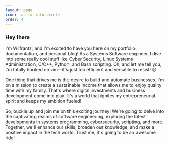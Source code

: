 ```yaml
---
layout: page
icon: fas fa-info-circle
order: 4
---
```


### Hey there

I'm Wilfrantz, and I'm excited to have you here on my portfolio, documentation, and personal blog! As a Systems Software engineer, I dive into some really cool stuff like Cyber Security, Linux Systems Administration, C/C++, Python, and Bash scripting. Oh, and let me tell you, I'm totally hooked on vim—it's just too efficient and versatile to resist! 😄

One thing that drives me is the desire to build and automate businesses. I'm on a mission to create a sustainable income that allows me to enjoy quality time with my family. That's where digital investments and business development come into play. It's a world that ignites my entrepreneurial spirit and keeps my ambition fueled!

So, buckle up and join me on this exciting journey! We're going to delve into the captivating realms of software engineering, exploring the latest developments in systems programming, cybersecurity, scripting, and more. Together, we'll enhance our skills, broaden our knowledge, and make a positive impact in the tech world. Trust me, it's going to be an awesome ride!
